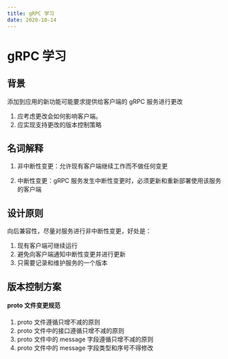 ```yaml
---
title: gRPC 学习
date: 2020-10-14
---
```


# gRPC 学习

## 背景

添加到应用的新功能可能要求提供给客户端的 gRPC 服务进行更改

1. 应考虑更改会如何影响客户端。
2. 应实现支持更改的版本控制策略

## 名词解释

1. 非中断性变更：允许现有客户端继续工作而不做任何变更

2. 中断性变更：gRPC 服务发生中断性变更时，必须更新和重新部署使用该服务的客户端

## 设计原则

向后兼容性，尽量对服务进行非中断性变更，好处是：

1. 现有客户端可继续运行
2. 避免向客户端通知中断性变更并进行更新
3. 只需要记录和维护服务的一个版本

## 版本控制方案

#### proto 文件变更规范

1. proto 文件遵循只增不减的原则
2. proto 文件中的接口遵循只增不减的原则
3. proto 文件中的 message 字段遵循只增不减的原则
4. proto 文件中的 message 字段类型和序号不得修改
